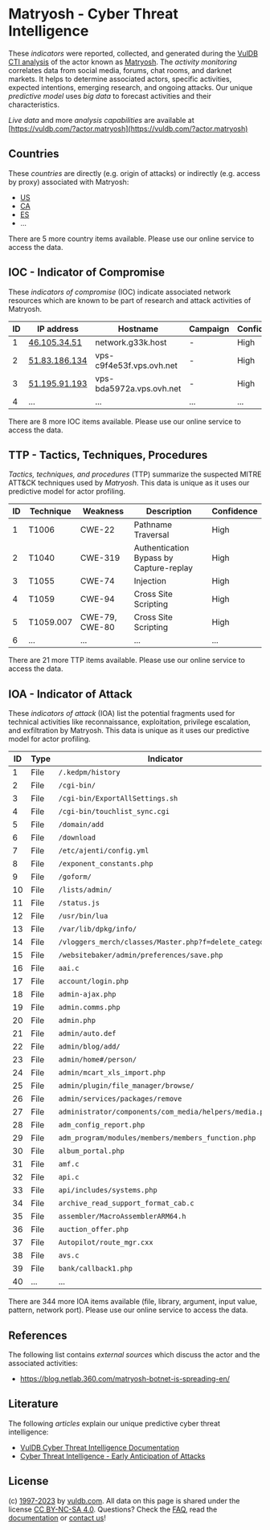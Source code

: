 # Matryosh - Cyber Threat Intelligence

These _indicators_ were reported, collected, and generated during the [VulDB CTI analysis](https://vuldb.com/?kb.cti) of the actor known as [Matryosh](https://vuldb.com/?actor.matryosh). The _activity monitoring_ correlates data from social media, forums, chat rooms, and darknet markets. It helps to determine associated actors, specific activities, expected intentions, emerging research, and ongoing attacks. Our unique _predictive model_ uses _big data_ to forecast activities and their characteristics.

_Live data_ and more _analysis capabilities_ are available at [https://vuldb.com/?actor.matryosh](https://vuldb.com/?actor.matryosh)

## Countries

These _countries_ are directly (e.g. origin of attacks) or indirectly (e.g. access by proxy) associated with Matryosh:

* [US](https://vuldb.com/?country.us)
* [CA](https://vuldb.com/?country.ca)
* [ES](https://vuldb.com/?country.es)
* ...

There are 5 more country items available. Please use our online service to access the data.

## IOC - Indicator of Compromise

These _indicators of compromise_ (IOC) indicate associated network resources which are known to be part of research and attack activities of Matryosh.

ID | IP address | Hostname | Campaign | Confidence
-- | ---------- | -------- | -------- | ----------
1 | [46.105.34.51](https://vuldb.com/?ip.46.105.34.51) | network.g33k.host | - | High
2 | [51.83.186.134](https://vuldb.com/?ip.51.83.186.134) | vps-c9f4e53f.vps.ovh.net | - | High
3 | [51.195.91.193](https://vuldb.com/?ip.51.195.91.193) | vps-bda5972a.vps.ovh.net | - | High
4 | ... | ... | ... | ...

There are 8 more IOC items available. Please use our online service to access the data.

## TTP - Tactics, Techniques, Procedures

_Tactics, techniques, and procedures_ (TTP) summarize the suspected MITRE ATT&CK techniques used by _Matryosh_. This data is unique as it uses our predictive model for actor profiling.

ID | Technique | Weakness | Description | Confidence
-- | --------- | -------- | ----------- | ----------
1 | T1006 | CWE-22 | Pathname Traversal | High
2 | T1040 | CWE-319 | Authentication Bypass by Capture-replay | High
3 | T1055 | CWE-74 | Injection | High
4 | T1059 | CWE-94 | Cross Site Scripting | High
5 | T1059.007 | CWE-79, CWE-80 | Cross Site Scripting | High
6 | ... | ... | ... | ...

There are 21 more TTP items available. Please use our online service to access the data.

## IOA - Indicator of Attack

These _indicators of attack_ (IOA) list the potential fragments used for technical activities like reconnaissance, exploitation, privilege escalation, and exfiltration by Matryosh. This data is unique as it uses our predictive model for actor profiling.

ID | Type | Indicator | Confidence
-- | ---- | --------- | ----------
1 | File | `/.kedpm/history` | High
2 | File | `/cgi-bin/` | Medium
3 | File | `/cgi-bin/ExportAllSettings.sh` | High
4 | File | `/cgi-bin/touchlist_sync.cgi` | High
5 | File | `/domain/add` | Medium
6 | File | `/download` | Medium
7 | File | `/etc/ajenti/config.yml` | High
8 | File | `/exponent_constants.php` | High
9 | File | `/goform/` | Medium
10 | File | `/lists/admin/` | High
11 | File | `/status.js` | Medium
12 | File | `/usr/bin/lua` | Medium
13 | File | `/var/lib/dpkg/info/` | High
14 | File | `/vloggers_merch/classes/Master.php?f=delete_category` | High
15 | File | `/websitebaker/admin/preferences/save.php` | High
16 | File | `aai.c` | Low
17 | File | `account/login.php` | High
18 | File | `admin-ajax.php` | High
19 | File | `admin.comms.php` | High
20 | File | `admin.php` | Medium
21 | File | `admin/auto.def` | High
22 | File | `admin/blog/add/` | High
23 | File | `admin/home#/person/` | High
24 | File | `admin/mcart_xls_import.php` | High
25 | File | `admin/plugin/file_manager/browse/` | High
26 | File | `admin/services/packages/remove` | High
27 | File | `administrator/components/com_media/helpers/media.php` | High
28 | File | `adm_config_report.php` | High
29 | File | `adm_program/modules/members/members_function.php` | High
30 | File | `album_portal.php` | High
31 | File | `amf.c` | Low
32 | File | `api.c` | Low
33 | File | `api/includes/systems.php` | High
34 | File | `archive_read_support_format_cab.c` | High
35 | File | `assembler/MacroAssemblerARM64.h` | High
36 | File | `auction_offer.php` | High
37 | File | `Autopilot/route_mgr.cxx` | High
38 | File | `avs.c` | Low
39 | File | `bank/callback1.php` | High
40 | ... | ... | ...

There are 344 more IOA items available (file, library, argument, input value, pattern, network port). Please use our online service to access the data.

## References

The following list contains _external sources_ which discuss the actor and the associated activities:

* https://blog.netlab.360.com/matryosh-botnet-is-spreading-en/

## Literature

The following _articles_ explain our unique predictive cyber threat intelligence:

* [VulDB Cyber Threat Intelligence Documentation](https://vuldb.com/?kb.cti)
* [Cyber Threat Intelligence - Early Anticipation of Attacks](https://www.scip.ch/en/?labs.20201022)

## License

(c) [1997-2023](https://vuldb.com/?kb.changelog) by [vuldb.com](https://vuldb.com/?kb.about). All data on this page is shared under the license [CC BY-NC-SA 4.0](https://creativecommons.org/licenses/by-nc-sa/4.0/). Questions? Check the [FAQ](https://vuldb.com/?kb.faq), read the [documentation](https://vuldb.com/?kb) or [contact us](https://vuldb.com/?contact)!
